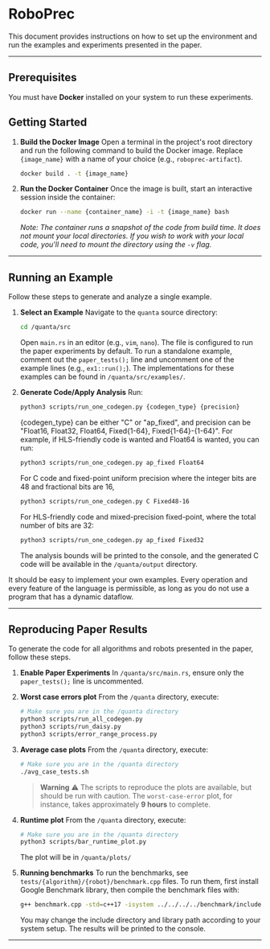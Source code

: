 # RoboPrec

This document provides instructions on how to set up the environment and run the examples and experiments presented in the paper.

---

## **Prerequisites**

You must have **Docker** installed on your system to run these experiments.


## **Getting Started**

1.  **Build the Docker Image**
    Open a terminal in the project's root directory and run the following command to build the Docker image. Replace `{image_name}` with a name of your choice (e.g., `roboprec-artifact`).

    ```bash
    docker build . -t {image_name}
    ```

2.  **Run the Docker Container**
    Once the image is built, start an interactive session inside the container:

    ```bash
    docker run --name {container_name} -i -t {image_name} bash
    ```
    *Note: The container runs a snapshot of the code from build time. It does not mount your local directories. If you wish to work with your local code, you'll need to mount the directory using the `-v` flag.*

---

## **Running an Example**

Follow these steps to generate and analyze a single example.

1.  **Select an Example**
    Navigate to the `quanta` source directory:
    ```bash
    cd /quanta/src
    ```
    Open `main.rs` in an editor (e.g., `vim`, `nano`). The file is configured to run the paper experiments by default. To run a standalone example, comment out the `paper_tests();` line and uncomment one of the example lines (e.g., `ex1::run();`). The implementations for these examples can be found in `/quanta/src/examples/`.

2.  **Generate Code/Apply Analysis**
    Run:
    ```bash
    python3 scripts/run_one_codegen.py {codegen_type} {precision}
    ```
    {codegen_type} can be either "C" or "ap_fixed", and precision can be "Float16, Float32, Float64, Fixed{1-64}, Fixed{1-64}-{1-64}". For example, if HLS-friendly code is wanted and Float64 is wanted, you can run:
    ```bash
    python3 scripts/run_one_codegen.py ap_fixed Float64
    ```
    For C code and fixed-point uniform precision where the integer bits are 48 and fractional bits are 16,
    ```bash
    python3 scripts/run_one_codegen.py C Fixed48-16
    ```
    For HLS-friendly code and mixed-precision fixed-point, where the total number of bits are 32:
    ```bash
    python3 scripts/run_one_codegen.py ap_fixed Fixed32
    ```

    The analysis bounds will be printed to the console, and the generated C code will be available in the `/quanta/output` directory.

It should be easy to implement your own examples. Every operation and every feature of the language is permissible, as long as you do not use a program that has a dynamic dataflow. 

---

## **Reproducing Paper Results**

To generate the code for all algorithms and robots presented in the paper, follow these steps.

1.  **Enable Paper Experiments**
    In `/quanta/src/main.rs`, ensure only the `paper_tests();` line is uncommented.

2.  **Worst case errors plot**
    From the `/quanta` directory, execute:
    ```bash
    # Make sure you are in the /quanta directory
    python3 scripts/run_all_codegen.py
    python3 scripts/run_daisy.py
    python3 scripts/error_range_process.py
    ```
3.  **Average case plots**
    From the `/quanta` directory, execute:
    ```bash
    # Make sure you are in the /quanta directory
    ./avg_case_tests.sh
    ```
    > **Warning** ⚠️
    > The scripts to reproduce the plots are available, but should be run with caution. The `worst-case-error` plot, for instance, takes approximately **9 hours** to complete.

4. **Runtime plot**
    From the `/quanta` directory, execute:
    ```bash
    # Make sure you are in the /quanta directory
    python3 scripts/bar_runtime_plot.py
    ```
    The plot will be in `/quanta/plots/`

5. **Running benchmarks**
    To run the benchmarks, see `tests/{algorithm}/{robot}/benchmark.cpp` files. To run them, first install Google Benchmark library, then compile the benchmark files with:
    ```bash
    g++ benchmark.cpp -std=c++17 -isystem ../../../../benchmark/include -L../../../../benchmark/build/src -lbenchmark -lpthread -o benchmark -O3 && ./benchmark
    ```
    You may change the include directory and library path according to your system setup. The results will be printed to the console.



---

